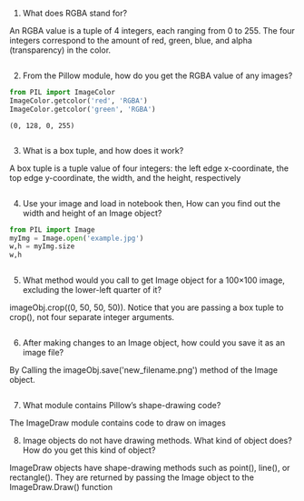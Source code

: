 1. What does RGBA stand for?


An RGBA value is a tuple of 4 integers, each ranging from 0 to 255. The four integers correspond to the amount of red, green, blue, and alpha (transparency) in the color.




```python

```

2. From the Pillow module, how do you get the RGBA value of any images?



```python
from PIL import ImageColor
ImageColor.getcolor('red', 'RGBA')
ImageColor.getcolor('green', 'RGBA')
```




    (0, 128, 0, 255)




```python

```

3. What is a box tuple, and how does it work?


A box tuple is a tuple value of four integers: the left edge x-coordinate, the top edge y-coordinate, the width, and the height, respectively



```python

```

4. Use your image and load in notebook then, How can you find out the width and height of an Image object?



```python
from PIL import Image
myImg = Image.open('example.jpg')
w,h = myImg.size
w,h
```


```python

```

5. What method would you call to get Image object for a 100×100 image, excluding the lower-left quarter of it?


imageObj.crop((0, 50, 50, 50)). Notice that you are passing a box tuple to crop(), not four separate integer arguments.




```python

```

6. After making changes to an Image object, how could you save it as an image file?


By Calling the imageObj.save('new_filename.png') method of the Image object.



```python

```

7. What module contains Pillow’s shape-drawing code?


The ImageDraw module contains code to draw on images




8. Image objects do not have drawing methods. What kind of object does? How do you get this kind of object?


ImageDraw objects have shape-drawing methods such as point(), line(), or rectangle(). They are returned by passing the Image object to the ImageDraw.Draw() function


```python

```
